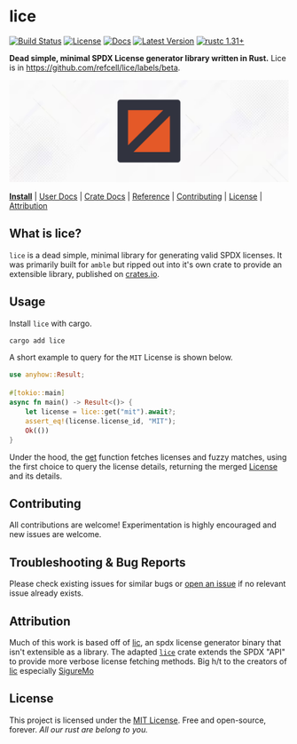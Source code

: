# lice

[![Build Status]][actions]
[![License]][mit-license]
[![Docs]][Docs-rs]
[![Latest Version]][crates.io]
[![rustc 1.31+]][Rust 1.31]

[Build Status]: https://img.shields.io/github/actions/workflow/status/refcell/lice/ci.yml?branch=main
[actions]: https://github.com/refcell/lice/actions?query=branch%3Amain
[Latest Version]: https://img.shields.io/crates/v/lice.svg
[crates.io]: https://crates.io/crates/lice
[rustc 1.31+]: https://img.shields.io/badge/rustc_1.31+-lightgray.svg
[Rust 1.31]: https://blog.rust-lang.org/2018/12/06/Rust-1.31-and-rust-2018.html
[License]: https://img.shields.io/badge/license-MIT-7795AF.svg
[mit-license]: https://github.com/refcell/lice/blob/main/LICENSE.md
[Docs-rs]: https://docs.rs/lice/
[Docs]: https://img.shields.io/docsrs/lice.svg?color=319e8c&label=docs.rs


**Dead simple, minimal SPDX License generator library written in Rust.** Lice is in https://github.com/refcell/lice/labels/beta.

![](./etc/banner.png)

**[Install](#usage)**
| [User Docs](#what-is-lice)
| [Crate Docs][crates.io]
| [Reference][Docs-rs]
| [Contributing](#contributing)
| [License](#license)
| [Attribution](#attribution)

## What is lice?

`lice` is a dead simple, minimal library for generating
valid SPDX licenses. It was primarily built for `amble`
but ripped out into it's own crate to provide an extensible
library, published on [crates.io][crates.io].

## Usage

Install `lice` with cargo.

```ignore,sh,no_run
cargo add lice
```

A short example to query for the `MIT` License is shown below.

```rust
use anyhow::Result;

#[tokio::main]
async fn main() -> Result<()> {
    let license = lice::get("mit").await?;
    assert_eq!(license.license_id, "MIT");
    Ok(())    
}
```

Under the hood, the [get](https://docs.rs/lice/latest/lice/fn.get.html)
function fetches licenses and fuzzy matches, using the first choice to
query the license details, returning the merged [License](https://docs.rs/lice/latest/lice/types/struct.License.html) 
and its details.

## Contributing

All contributions are welcome! Experimentation is highly encouraged
and new issues are welcome.

## Troubleshooting & Bug Reports

Please check existing issues for similar bugs or
[open an issue](https://github.com/refcell/lice/issues/new)
if no relevant issue already exists.

## Attribution

Much of this work is based off of [lic][lic-repo], an spdx license
generator binary that isn't extensible as a library. The adapted
[`lice`][crates.io] crate extends the SPDX "API" to
provide more verbose license fetching methods. Big h/t to the
creators of [lic][lic-repo] especially [SigureMo][sig-mo]

[sig-mo]: https://github.com/SigureMo
[lic-repo]: https://github.com/ShigureLab/lic/tree/main

## License

This project is licensed under the [MIT License](LICENSE.md).
Free and open-source, forever.
*All our rust are belong to you.*
